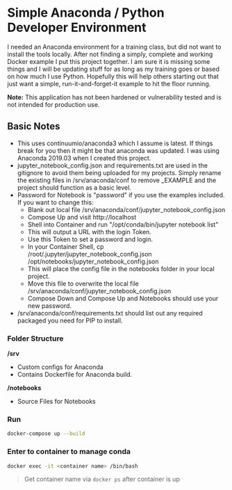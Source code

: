 # Simple Anaconda / Python Developer Environment

I needed an Anaconda environment for a training class, but did not want to install the tools locally. After not finding a simply, complete and working Docker example I put this project together. I am sure it is missing some things and I will be updating stuff for as long as my training goes or based on how much I use Python. Hopefully this will help others starting out that just want a simple, run-it-and-forget-it example to hit the floor running.

**Note:** This application has not been hardened or vulnerability tested and is not intended for production use.

## Basic Notes

- This uses continuumio/anaconda3 which I assume is latest. If things break for you then it might be that anaconda was updated. I was using Anaconda 2019.03 when I created this project.
- jupyter_notebook_config.json and requirements.txt are used in the gitignore to avoid them being uploaded for my projects. Simply rename the existing files in /srv/anaconda/conf to remove \_EXAMPLE and the project should function as a basic level.
- Password for Notebook is "password" if you use the examples included. If you want to change this:
  - Blank out local file /srv/anaconda/conf/jupyter_notebook_config.json
  - Compose Up and visit http://localhost
  - Shell into Container and run "/opt/conda/bin/jupyter notebook list"
  - This will output a URL with the login Token.
  - Use this Token to set a password and login.
  - In your Container Shell, cp /root/.jupyter/jupyter_notebook_config.json /opt/notebooks/jupyter_notebook_config.json
  - This will place the config file in the notebooks folder in your local project.
  - Move this file to overwrite the local file /srv/anaconda/conf/jupyter_notebook_config.json
  - Compose Down and Compose Up and Notebooks should use your new password.
- /srv/anaconda/conf/requirements.txt should list out any required packaged you need for PIP to install.

### Folder Structure

**/srv**

- Custom configs for Anaconda
- Contains Dockerfile for Anaconda build.

**/notebooks**

- Source Files for Notebooks

### Run

```sh
docker-compose up --build
```

### Enter to container to manage conda

```sh
docker exec -it <container name> /bin/bash
```

> Get container name via `docker ps` after container is up
